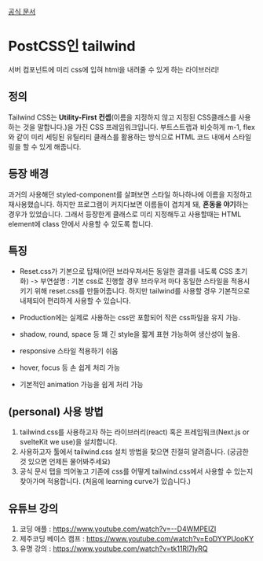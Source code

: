 [공식 문서](https://tailwindcss.com/)

# PostCSS인 tailwind
서버 컴포넌트에 미리 css에 입혀 html을 내려줄 수 있게 하는 라이브러리! 
## 정의
Tailwind CSS는 **Utility-First 컨셉**(이름을 지정하지 않고 지정된 CSS클래스를 사용하는 것을 말합니다.)을 가진 CSS 프레임워크입니다.  부트스트랩과 비슷하게 m-1, flex와 같이 미리 세팅된 유틸리티 클래스를 활용하는 방식으로 HTML 코드 내에서 스타일링을 할 수 있게 해줍니다. 

## 등장 배경
과거의 사용해던 styled-component를 살펴보면 스타일 하나하나에 이름을 지정하고  재사용했습니다. 하지만 프로그램이 커지다보면 이름들이 겹치게 돼, **혼동을 야기**하는 경우가 있었습니다. 그래서 등장한게 클래스로 미리 지정해두고 사용할때는 HTML element에 class 안에서 사용할 수 있도록 합니다. 

## 특징
-   Reset.css가 기본으로 탑재(어떤 브라우져서든 동일한 결과를 내도록 CSS 초기화)
-> 부연설명 : 기본 css로 진행할 경우 브라우저 마다 동일한 스타일을 적용시키기 위해 reset.css를 만들어줍니다. 하지만 tailwind를 사용할 경우 기본적으로 내제되어 편리하게 사용할 수 있습니다.

-   Production에는 실제로 사용하는 css만 포함되어 작은 css파일을 유지 가능.
-   shadow, round, space 등 꽤 긴 style을 짧게 표현 가능하여 생산성이 높음.
-   responsive 스타일 적용하기 쉬움
-   hover, focus 등 손 쉽게 처리 가능
- 기본적인 animation 가능을 쉽게 처리 가능 

## (personal) 사용 방법
1. tailwind.css를 사용하고자 하는 라이브러리(react) 혹은 프레임워크(Next.js or svelteKit we use)을 설치합니다.
2. 사용하고자 툴에서 tailwind.css 설치 방법을 찾으면 친절히 알려줍니다. (궁금한 것 있으면 언제든 물어봐주세요)
3. 공식 문서 탭을 띄어놓고 기존에 css를 어떻게 tailwind.css에서 사용할 수 있는지 찾아가며 적용합니다. (처음에 learning curve가 있습니다.)


## 유튜브 강의
1. 코딩 애플 : https://www.youtube.com/watch?v=--D4WMPEIZI
2. 제주코딩 베이스 캠프 : https://www.youtube.com/watch?v=EoDYYPUooKY
3. 유명 강의 : https://www.youtube.com/watch?v=tk11Rl7lyRQ